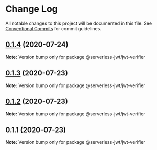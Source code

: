# Change Log

All notable changes to this project will be documented in this file.
See [Conventional Commits](https://conventionalcommits.org) for commit guidelines.

## [0.1.4](https://github.com/sandrinodimattia/serverless-jwt/compare/v0.1.3...v0.1.4) (2020-07-24)

**Note:** Version bump only for package @serverless-jwt/jwt-verifier

## [0.1.3](https://github.com/sandrinodimattia/serverless-jwt/compare/v0.1.2...v0.1.3) (2020-07-23)

**Note:** Version bump only for package @serverless-jwt/jwt-verifier

## [0.1.2](https://github.com/sandrinodimattia/serverless-jwt/compare/v0.1.1...v0.1.2) (2020-07-23)

**Note:** Version bump only for package @serverless-jwt/jwt-verifier

## 0.1.1 (2020-07-23)

**Note:** Version bump only for package @serverless-jwt/jwt-verifier
